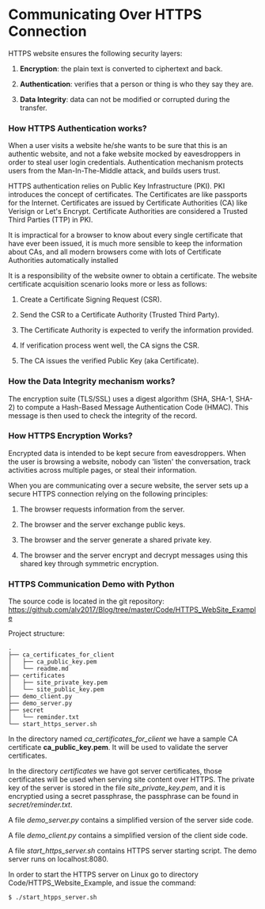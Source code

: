 # Communicating Over HTTPS Connection

HTTPS website ensures the following security layers:

1. **Encryption**: the plain text is converted to ciphertext and back.

2. **Authentication**: verifies that a person or thing is who they say they are.

3. **Data Integrity**: data can not be modified or corrupted during the transfer.


### How HTTPS Authentication works?

When a user visits a website he/she wants to be sure that this is an 
authentic website, and not a fake website mocked by eavesdroppers in order
to steal user login credentials. Authentication mechanism protects
users from the Man-In-The-Middle attack, and builds users trust.

HTTPS authentication relies on Public Key Infrastructure (PKI). PKI introduces
the concept of certificates. The Certificates are like passports for the Internet.
Certificates are issued by Certificate Authorities (CA) like Verisign or
Let's Encrypt. Certificate Authorities are considered a Trusted Third Parties (TTP) 
in PKI.

It is impractical for a browser to know about every single certificate
that have ever been issued, it is much more sensible to keep the information
about CAs, and all modern browsers come with lots of Certificate Authorities
automatically installed

It is a responsibility of the website owner to obtain a certificate.
The website certificate acquisition scenario looks more or less as follows:

1. Create a Certificate Signing Request (CSR).

2. Send the CSR to a Certificate Authority (Trusted Third Party).

3. The Certificate Authority is expected to verify the information provided.

4. If verification process went well, the CA signs the CSR.

5. The CA issues the verified Public Key (aka Certificate).


### How the Data Integrity mechanism works?

The encryption suite (TLS/SSL) uses a digest algorithm (SHA, SHA-1, SHA-2)
to compute a Hash-Based Message Authentication Code (HMAC). This message
is then used to check the integrity of the record.


### How HTTPS Encryption Works?

Encrypted data is intended to be kept secure from eavesdroppers. 
When the user is browsing a website, nobody can 'listen' the conversation, 
track activities across multiple pages, or steal their information.

When you are communicating over a secure website, the server
sets up a secure HTTPS connection relying on the following principles:

1. The browser requests information from the server.

2. The browser and the server exchange public keys.

3. The browser and the server generate a shared private key.

4. The browser and the server encrypt and decrypt messages using this
shared key through symmetric encryption.
   

### HTTPS Communication Demo with Python

The source code is located in the git repository:
<https://github.com/alv2017/Blog/tree/master/Code/HTTPS_WebSite_Example>

Project structure:

    .
    ├── ca_certificates_for_client
    │   ├── ca_public_key.pem
    │   └── readme.md
    ├── certificates
    │   ├── site_private_key.pem
    │   └── site_public_key.pem
    ├── demo_client.py
    ├── demo_server.py
    ├── secret
    │   └── reminder.txt
    └── start_https_server.sh


In the directory named *ca_certificates_for_client* we have a sample CA certificate
**ca_public_key.pem**. It will be used to validate the server certificates.

In the directory *certificates* we have got server certificates, those certificates
will be used when serving site content over HTTPS. The private key of the 
server is stored in the file *site_private_key.pem*, and it is encryptied using
a secret passphrase, the passphrase can be found in *secret/reminder.txt*.

A file *demo_server.py* contains a simplified version of the server side code.

A file *demo_client.py* contains a simplified version of the client side code.

A file *start_https_server.sh* contains HTTPS server starting script. The demo
server runs on localhost:8080.

In order to start the HTTPS server on Linux go to directory 
Code/HTTPS_Website_Example, and issue the command:

    $ ./start_htpps_server.sh

